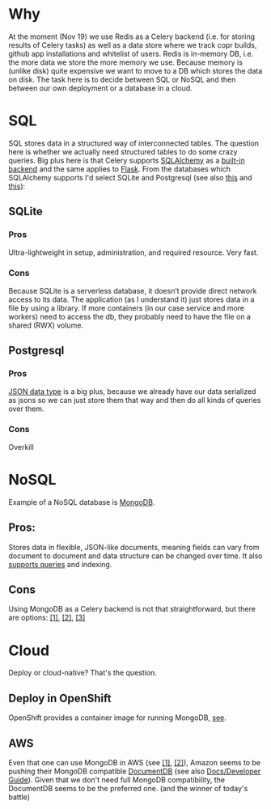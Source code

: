 # Why

At the moment (Nov 19) we use Redis as a Celery backend (i.e. for storing results of Celery tasks) as well as a data store where we track copr builds, github app installations and whitelist of users.
Redis is in-memory DB, i.e. the more data we store the more memory we use.
Because memory is (unlike disk) quite expensive we want to move to a DB which stores the data on disk.
The task here is to decide between SQL or NoSQL and then between our own deployment or a database in a cloud.

# SQL

SQL stores data in a structured way of interconnected tables.
The question here is whether we actually need structured tables to do some crazy queries.
Big plus here is that Celery supports [SQLAlchemy](https://www.sqlalchemy.org) as a [built-in backend](https://docs.celeryproject.org/en/latest/getting-started/first-steps-with-celery.html#keeping-results) and the same applies to [Flask](https://github.com/pallets/flask-sqlalchemy).
From the databases which SQLAlchemy supports I'd select SQLite and Postgresql (see also [this](https://tableplus.com/blog/2018/08/sqlite-vs-postgresql-which-database-to-use-and-why.html) and [this](https://www.digitalocean.com/community/tutorials/sqlite-vs-mysql-vs-postgresql-a-comparison-of-relational-database-management-systems)):

## SQLite

### Pros
Ultra-lightweight in setup, administration, and required resource. Very fast.

### Cons
Because SQLite is a serverless database, it doesn’t provide direct network access to its data. The application (as I understand it) just stores data in a file by using a library. If more containers (in our case service and more workers) need to access the db, they probably need to have the file on a shared (RWX) volume.

## Postgresql

### Pros
[JSON data type](http://www.postgresqltutorial.com/postgresql-json) is a big plus, because we already have our data serialized as jsons so we can just store them that way and then do all kinds of queries over them.

### Cons
Overkill


# NoSQL

Example of a NoSQL database is [MongoDB](https://www.mongodb.com/what-is-mongodb).
## Pros:
Stores data in flexible, JSON-like documents, meaning fields can vary from document to document and data structure can be changed over time. It also [supports queries](https://www.tutorialspoint.com/mongodb/mongodb_query_document.htm) and indexing.
## Cons
Using MongoDB as a Celery backend is not that straightforward, but there are options: [[1]](http://docs.celeryproject.org/en/latest/_modules/celery/backends/mongodb.html), [[2]](https://stackoverflow.com/questions/15740755/working-example-of-celery-with-mongo-db), [[3]](https://stackoverflow.com/questions/53017827/example-celery-v4-2-with-mongodb-results-backend)

# Cloud

Deploy or cloud-native? That's the question.

## Deploy in OpenShift

OpenShift provides a container image for running MongoDB, [see](https://docs.openshift.com/container-platform/3.11/using_images/db_images/mongodb.html).

## AWS

Even that one can use MongoDB in AWS (see [[1]](https://docs.aws.amazon.com/quickstart/latest/mongodb/welcome.html), [[2]](https://aws.amazon.com/quickstart/architecture/mongodb)), Amazon seems to be pushing their MongoDB compatible [DocumentDB](https://aws.amazon.com/documentdb) (see also [Docs/Developer Guide](https://docs.aws.amazon.com/documentdb/latest/developerguide)).
Given that we don't need full MongoDB compatibility, the DocumentDB seems to be the preferred one. (and the winner of today's battle)
